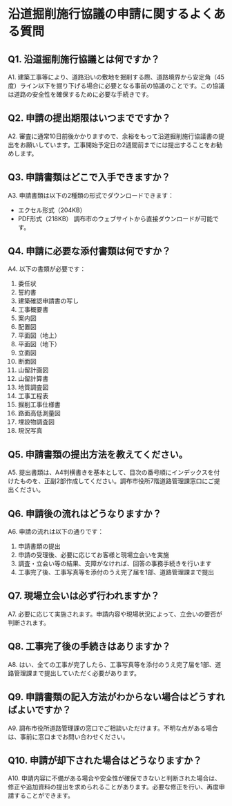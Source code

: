 # 沿道掘削施行協議の申請に関するよくある質問

## Q1. 沿道掘削施行協議とは何ですか？
A1. 建築工事等により、道路沿いの敷地を掘削する際、道路境界から安定角（45度）ライン以下を掘り下げる場合に必要となる事前の協議のことです。この協議は道路の安全性を確保するために必要な手続きです。

## Q2. 申請の提出期限はいつまでですか？
A2. 審査に通常10日前後かかりますので、余裕をもって沿道掘削施行協議書の提出をお願いしています。工事開始予定日の2週間前までには提出することをお勧めします。

## Q3. 申請書類はどこで入手できますか？
A3. 申請書類は以下の2種類の形式でダウンロードできます：
- エクセル形式（204KB）
- PDF形式（218KB）
調布市のウェブサイトから直接ダウンロードが可能です。

## Q4. 申請に必要な添付書類は何ですか？
A4. 以下の書類が必要です：
1. 委任状
2. 誓約書
3. 建築確認申請書の写し
4. 工事概要書
5. 案内図
6. 配置図
7. 平面図（地上）
8. 平面図（地下）
9. 立面図
10. 断面図
11. 山留計画図
12. 山留計算書
13. 地質調査図
14. 工事工程表
15. 掘削工事仕様書
16. 路面高低測量図
17. 埋設物調査図
18. 現況写真

## Q5. 申請書類の提出方法を教えてください。
A5. 提出書類は、A4判横書きを基本として、目次の番号順にインデックスを付けたものを、正副2部作成してください。調布市役所7階道路管理課窓口にご提出ください。

## Q6. 申請後の流れはどうなりますか？
A6. 申請の流れは以下の通りです：
1. 申請書類の提出
2. 申請の受理後、必要に応じてお客様と現場立会いを実施
3. 調査・立会い等の結果、支障がなければ、回答の事務手続きを行います
4. 工事完了後、工事写真等を添付のうえ完了届を1部、道路管理課まで提出

## Q7. 現場立会いは必ず行われますか？
A7. 必要に応じて実施されます。申請内容や現場状況によって、立会いの要否が判断されます。

## Q8. 工事完了後の手続きはありますか？
A8. はい、全ての工事が完了したら、工事写真等を添付のうえ完了届を1部、道路管理課まで提出していただく必要があります。

## Q9. 申請書類の記入方法がわからない場合はどうすればよいですか？
A9. 調布市役所道路管理課の窓口でご相談いただけます。不明な点がある場合は、事前に窓口までお問い合わせください。

## Q10. 申請が却下された場合はどうなりますか？
A10. 申請内容に不備がある場合や安全性が確保できないと判断された場合は、修正や追加資料の提出を求められることがあります。必要な修正を行い、再度申請することができます。
